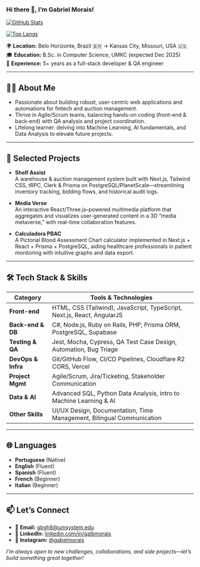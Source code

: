 ### Hi there 👋, I’m Gabriel Morais!

<!-- GitHub Stats: commits, PRs, issues e contribuições -->
[![GitHub Stats](https://github-readme-stats.vercel.app/api?username=gabmos&show_icons=true&include_all_commits=true&count_private=true&theme=default)](https://github.com/gabmos)

<!-- Linguagens mais usadas -->
[![Top Langs](https://github-readme-stats.vercel.app/api/top-langs?username=gabmos&layout=compact&theme=default)](https://github.com/gabmos)



🌍 **Location:** Belo Horizonte, Brazil 🇧🇷 → Kansas City, Missouri, USA 🇺🇸  
🎓 **Education:** B.Sc. in Computer Science, UMKC (expected Dec 2025)  
💼 **Experience:** 5+ years as a full-stack developer & QA engineer  

---

## 👨‍💻 About Me
- Passionate about building robust, user-centric web applications and automations for fintech and auction management.  
- Thrive in Agile/Scrum teams, balancing hands-on coding (front-end & back-end) with QA analysis and project coordination.  
- Lifelong learner: delving into Machine Learning, AI fundamentals, and Data Analysis to elevate future projects.

---

## 🚀 Selected Projects

- **Shelf Assist**  
  A warehouse & auction management system built with Next.js, Tailwind CSS, tRPC, Clerk & Prisma on PostgreSQL/PlanetScale—streamlining inventory tracking, bidding flows, and historical audit logs.  

- **Media Verse**  
  An interactive React/Three.js–powered multimedia platform that aggregates and visualizes user-generated content in a 3D “media metaverse,” with real-time collaboration features.  

- **Calculadora PBAC**  
  A Pictorial Blood Assessment Chart calculator implemented in Next.js + React + Prisma + PostgreSQL, aiding healthcare professionals in patient monitoring with intuitive graphs and data export.  

---

## 🛠 Tech Stack & Skills

| Category           | Tools & Technologies                                             |
|--------------------|------------------------------------------------------------------|
| **Front-end**      | HTML, CSS (Tailwind), JavaScript, TypeScript, Next.js, React, AngularJS |
| **Back-end & DB**  | C#, Node.js, Ruby on Rails, PHP, Prisma ORM, PostgreSQL, Supabase |
| **Testing & QA**   | Jest, Mocha, Cypress, QA Test Case Design, Automation, Bug Triage |
| **DevOps & Infra** | Git/GitHub Flow, CI/CD Pipelines, Cloudflare R2 CORS, Vercel       |
| **Project Mgmt**   | Agile/Scrum, Jira/Ticketing, Stakeholder Communication           |
| **Data & AI**      | Advanced SQL, Python Data Analysis, intro to Machine Learning & AI |
| **Other Skills**   | UI/UX Design, Documentation, Time Management, Bilingual Communication |

---

## 🌐 Languages

- **Portuguese** (Native)  
- **English** (Fluent)  
- **Spanish** (Fluent)  
- **French** (Beginner)  
- **Italian** (Beginner)  

---

## 📫 Let’s Connect

- 📧 **Email:** gbgh8@umsystem.edu  
- 💼 **LinkedIn:** [linkedin.com/in/galbmorais](https://www.linkedin.com/in/galbmorais)  
- 📸 **Instagram:** [@gabelmorais](https://instagram.com/gabelmorais)  

_I’m always open to new challenges, collaborations, and side projects—let’s build something great together!_  
